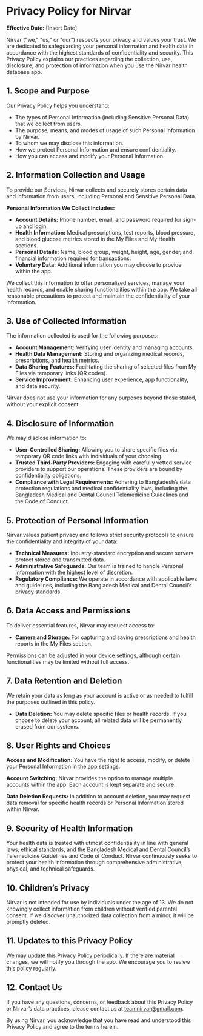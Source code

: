# Privacy Policy for Nirvar

**Effective Date:** [Insert Date]

Nirvar ("we," "us," or "our") respects your privacy and values your trust. We are dedicated to safeguarding your personal information and health data in accordance with the highest standards of confidentiality and security. This Privacy Policy explains our practices regarding the collection, use, disclosure, and protection of information when you use the Nirvar health database app.

## 1. Scope and Purpose

Our Privacy Policy helps you understand:

- The types of Personal Information (including Sensitive Personal Data) that we collect from users.
- The purpose, means, and modes of usage of such Personal Information by Nirvar.
- To whom we may disclose this information.
- How we protect Personal Information and ensure confidentiality.
- How you can access and modify your Personal Information.

## 2. Information Collection and Usage

To provide our Services, Nirvar collects and securely stores certain data and information from users, including Personal and Sensitive Personal Data.

**Personal Information We Collect Includes:**

- **Account Details:** Phone number, email, and password required for sign-up and login.
- **Health Information:** Medical prescriptions, test reports, blood pressure, and blood glucose metrics stored in the My Files and My Health sections.
- **Personal Details:** Name, blood group, weight, height, age, gender, and financial information required for transactions.
- **Voluntary Data:** Additional information you may choose to provide within the app.

We collect this information to offer personalized services, manage your health records, and enable sharing functionalities within the app. We take all reasonable precautions to protect and maintain the confidentiality of your information.

## 3. Use of Collected Information

The information collected is used for the following purposes:

- **Account Management:** Verifying user identity and managing accounts.
- **Health Data Management:** Storing and organizing medical records, prescriptions, and health metrics.
- **Data Sharing Features:** Facilitating the sharing of selected files from My Files via temporary links (QR codes).
- **Service Improvement:** Enhancing user experience, app functionality, and data security.

Nirvar does not use your information for any purposes beyond those stated, without your explicit consent.

## 4. Disclosure of Information

We may disclose information to:

- **User-Controlled Sharing:** Allowing you to share specific files via temporary QR code links with individuals of your choosing.
- **Trusted Third-Party Providers:** Engaging with carefully vetted service providers to support our operations. These providers are bound by confidentiality obligations.
- **Compliance with Legal Requirements:** Adhering to Bangladesh’s data protection regulations and medical confidentiality laws, including the Bangladesh Medical and Dental Council Telemedicine Guidelines and the Code of Conduct.

## 5. Protection of Personal Information

Nirvar values patient privacy and follows strict security protocols to ensure the confidentiality and integrity of your data:

- **Technical Measures:** Industry-standard encryption and secure servers protect stored and transmitted data.
- **Administrative Safeguards:** Our team is trained to handle Personal Information with the highest level of discretion.
- **Regulatory Compliance:** We operate in accordance with applicable laws and guidelines, including the Bangladesh Medical and Dental Council’s privacy standards.

## 6. Data Access and Permissions

To deliver essential features, Nirvar may request access to:

- **Camera and Storage:** For capturing and saving prescriptions and health reports in the My Files section.

Permissions can be adjusted in your device settings, although certain functionalities may be limited without full access.

## 7. Data Retention and Deletion

We retain your data as long as your account is active or as needed to fulfill the purposes outlined in this policy.

- **Data Deletion:** You may delete specific files or health records. If you choose to delete your account, all related data will be permanently erased from our systems.

## 8. User Rights and Choices

**Access and Modification:**
You have the right to access, modify, or delete your Personal Information in the app settings.

**Account Switching:**
Nirvar provides the option to manage multiple accounts within the app. Each account is kept separate and secure.

**Data Deletion Requests:**
In addition to account deletion, you may request data removal for specific health records or Personal Information stored within Nirvar.

## 9. Security of Health Information

Your health data is treated with utmost confidentiality in line with general laws, ethical standards, and the Bangladesh Medical and Dental Council’s Telemedicine Guidelines and Code of Conduct. Nirvar continuously seeks to protect your health information through comprehensive administrative, physical, and technical safeguards.

## 10. Children’s Privacy

Nirvar is not intended for use by individuals under the age of 13. We do not knowingly collect information from children without verified parental consent. If we discover unauthorized data collection from a minor, it will be promptly deleted.

## 11. Updates to this Privacy Policy

We may update this Privacy Policy periodically. If there are material changes, we will notify you through the app. We encourage you to review this policy regularly.

## 12. Contact Us

If you have any questions, concerns, or feedback about this Privacy Policy or Nirvar’s data practices, please contact us at teamnirvar@gmail.com.

By using Nirvar, you acknowledge that you have read and understood this Privacy Policy and agree to the terms herein.
